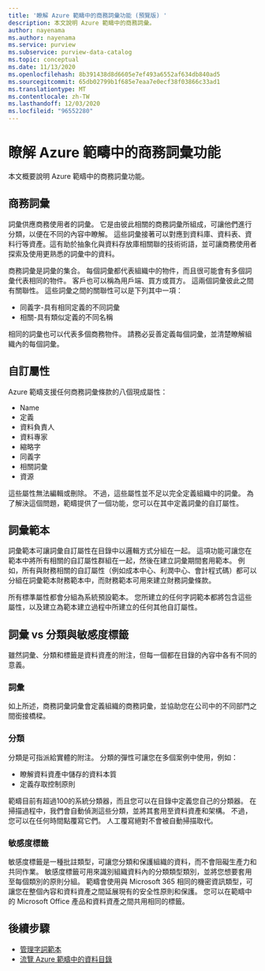 ```yaml
---
title: '瞭解 Azure 範疇中的商務詞彙功能 (預覽版) '
description: 本文說明 Azure 範疇中的商務詞彙。
author: nayenama
ms.author: nayenama
ms.service: purview
ms.subservice: purview-data-catalog
ms.topic: conceptual
ms.date: 11/13/2020
ms.openlocfilehash: 8b391438d8d6605e7ef493a6552af634db840ad5
ms.sourcegitcommit: 65db02799b1f685e7eaa7e0ecf38f03866c33ad1
ms.translationtype: MT
ms.contentlocale: zh-TW
ms.lasthandoff: 12/03/2020
ms.locfileid: "96552280"
---
```

# <a name="understand-business-glossary-features-in-azure-purview"></a>瞭解 Azure 範疇中的商務詞彙功能

本文概要說明 Azure 範疇中的商務詞彙功能。 

## <a name="business-glossary"></a>商務詞彙

詞彙供應商務使用者的詞彙。  它是由彼此相關的商務詞彙所組成，可讓他們進行分類，以便在不同的內容中瞭解。 這些詞彙接著可以對應到資料庫、資料表、資料行等資產。這有助於抽象化與資料存放庫相關聯的技術術語，並可讓商務使用者探索及使用更熟悉的詞彙中的資料。


商務詞彙是詞彙的集合。 每個詞彙都代表組織中的物件，而且很可能會有多個詞彙代表相同的物件。 客戶也可以稱為用戶端、買方或買方。 這兩個詞彙彼此之間有關聯性。 這些詞彙之間的關聯性可以是下列其中一項：

- 同義字-具有相同定義的不同詞彙
- 相關-具有類似定義的不同名稱

相同的詞彙也可以代表多個商務物件。 請務必妥善定義每個詞彙，並清楚瞭解組織內的每個詞彙。

## <a name="custom-attributes"></a>自訂屬性

Azure 範疇支援任何商務詞彙條款的八個現成屬性：
- Name
- 定義
- 資料負責人
- 資料專家
- 縮略字
- 同義字
- 相關詞彙
- 資源

這些屬性無法編輯或刪除。 不過，這些屬性並不足以完全定義組織中的詞彙。 為了解決這個問題，範疇提供了一個功能，您可以在其中定義詞彙的自訂屬性。

## <a name="term-templates"></a>詞彙範本

詞彙範本可讓詞彙自訂屬性在目錄中以邏輯方式分組在一起。 這項功能可讓您在範本中將所有相關的自訂屬性群組在一起，然後在建立詞彙期間套用範本。 例如，所有與財務相關的自訂屬性（例如成本中心、利潤中心、會計程式碼）都可以分組在詞彙範本財務範本中，而財務範本可用來建立財務詞彙條款。

所有標準屬性都會分組為系統預設範本。 您所建立的任何字詞範本都將包含這些屬性，以及建立為範本建立過程中所建立的任何其他自訂屬性。

## <a name="glossary-vs-classification-vs-sensitivity-labels"></a>詞彙 vs 分類與敏感度標籤

雖然詞彙、分類和標籤是資料資產的附注，但每一個都在目錄的內容中各有不同的意義。 

### <a name="glossary"></a>詞彙

如上所述，商務詞彙詞彙會定義組織的商務詞彙，並協助您在公司中的不同部門之間銜接橋樑。

### <a name="classifications"></a>分類

分類是可指派給實體的附注。 分類的彈性可讓您在多個案例中使用，例如：

- 瞭解資料資產中儲存的資料本質
- 定義存取控制原則

範疇目前有超過100的系統分類器，而且您可以在目錄中定義您自己的分類器。 在掃描過程中，我們會自動偵測這些分類，並將其套用至資料資產和架構。 不過，您可以在任何時間點覆寫它們。 人工覆寫絕對不會被自動掃描取代。

### <a name="sensitivity-labels"></a>敏感度標籤

敏感度標籤是一種批註類型，可讓您分類和保護組織的資料，而不會阻礙生產力和共同作業。 敏感度標籤可用來識別組織資料內的分類類型類別，並將您想要套用至每個類別的原則分組。 範疇會使用與 Microsoft 365 相同的機密資訊類型，可讓您在整個內容和資料資產之間延展現有的安全性原則和保護。 您可以在範疇中的 Microsoft Office 產品和資料資產之間共用相同的標籤。

## <a name="next-steps"></a>後續步驟

- [管理字詞範本](how-to-manage-term-templates.md)
- [流覽 Azure 範疇中的資料目錄](how-to-browse-catalog.md)
